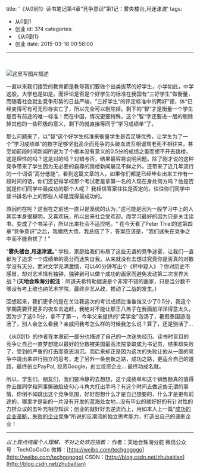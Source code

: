 title: '《从0到1》读书笔记第4章“竞争意识”第1记：雾失楼台,月迷津渡'
tags:
  - 从0到1
  - 创业
id: 374
categories:
  - 《从0到1》
  - 创业
date: 2015-03-18 00:58:00
---

<div id="article_content" class="article_content">

&nbsp;
<div class="markdown_views">

![这里写图片描述](http://img.blog.csdn.net/20150318010426200)

一直以来我们接受的教育都是教导我们要做个出类拔萃的好学生，小学如此，中学这般，大学也是如是。而评论是否是个好学生的标准在我国有“三好学生”做衡量，而随着社会就业竞争形势的日益严峻，“三好学生“的评定标准中的两好”德，体“已经变得可有可无形存实亡了，所以完全可以剔除掉。剩下的”智“才是衡量一个学生是否有前途的唯一标准！而在中国，情况更要特殊，这个”智“字还要进一层的剔除掉其他的一些积极的意义，剩下的就直接等同于”学习成绩单“了。

那么问题来了，以”智“这个好学生标准来衡量学生是否足够优秀，让学生为了一个”学习成绩单“的数字足够坚挺高企而竞争的头破血流互相谩骂老死不相往来，甚至如前段时间新闻所说为了个根本没有意义的0.5分的成绩之差而想不开去跳楼，这是理性的吗？这是对的吗？对错与否，结果最容易说明问题。除了刚才说的这种竞争带来了学生因为无必要的自尊的跳楼新闻屡见不鲜之外，还带来了近几年流行的一个词语”高分低能“。看到这篇文章的人，如果你们都是已经毕业出来工作有一段时间的话，你们还记得学校那个考试老是拿第一名的人现在身处何方吗？他是否就是你们同学中最成功的那个人呢？ 我相信答案往往是否定的。往往你们同学中读书排名中上的那些人却是混得最成功的。

原因何在呢？这我在之前也一直只是笼统的认为，”这可能是因为一般学习中上的人其实本身很聪明，又喜欢玩，所以出来社会受欢迎。而学习最好的因为只是关注读书，变成了个书呆子，所以出来社会不适应吧。“ 在今天看了Peter Thiel的这第四章“竞争意识”之后，我幡然大悟，我总结了下，答案应该是，“我们迷失在竞争之中而不能自拔了！”

“**雾失楼台,月迷津渡。**” 学校，家庭给我们布局了这些无谓的竞争迷雾，让我们一直都为了追求一个成绩单的高分而迷失自我，从来就没有去想过究竟你是否真的对数学没有天分，而对文学充满激情，可以40分钟写出个《杯中窥人》？你对历史不感冒，却对艺术情有独钟，独钟到可以做个成功的画家而避免发动第二次世界大战？(**天地会珠海分舵注**：阿道夫希特勒据说是个非常不错的画家，只是当分数不够没有考上维也纳艺术学院，最终弃艺从政，推动了二战的发生。)

回想起来，我们更多的是在关注我这次的考试成绩比谁谁谁又少了0.5分，我这个学期需要开更多的夜车去追赶，我绝对不能让那王八羔子在我面前洋洋得意太久。因为少了这0.5分，拿不了第一，今年父亲提供的“奖学金”泡汤了，暑假泰国游泡汤了，别人会怎么看我？亲戚问我考怎么样的时候我怎么说？算了，还是别活了…

《从0到1》的作者在本章前一部分也描述了自己的一次迷失经历。读书时盲目的竞争让自己一直梦想能以最好的分数被美国最高法院录取成为书记员，结果却失败了，受到的严重的打击而意志消沉。而后来却正是因为这次的失败让他从一直的竞争中跳出来进行独立的思考，走了另外一条创新之路，成功之路，更适合自己的道路，最终创立PayPal, 投资Google，创立投资企业… 最终功成名就。

所以，学生们，朋友们，我们要冷静的去想想，这个成绩单和这个销售额真的值得你去跟同学和同事撕破脸皮勾心斗角大打出手吗？有这个时间去做这些无谓的事情，你倒不如跳出这个竞争氛围，好好想想什么才是自己想要的，什么才是更有前途的，哪里才是新的一片没有开发的蓝海处女地…没有毕业的就好好的有针对性的力排众议的去补充相应知识；创业的就好好去逆流而上，用如本人上一篇“[成功的企业垄断，失败的企业竞争](http://blog.csdn.net/zhubaitian/article/details/44323049)”所说的反潮流的独立思考能力，打造出自己的垄断企业！

* * *

_以上观点纯属个人理解，不对之处欢迎指教：_
作者：天地会珠海分舵
微信公众号：TechGoGoGo
微博：[http://weibo.com/techgogogo](http://weibo.com/techgogogo)
CSDN：[http://blog.csdn.net/zhubaitian](http://blog.csdn.net/zhubaitian)

</div>
<script type="text/javascript">// <![CDATA[
$(function () {
                $('pre.prettyprint code').each(function () {
                    var lines = $(this).text().split('n').length;
                    var $numbering = $('<ul/>').addClass('pre-numbering').hide();
                    $(this).addClass('has-numbering').parent().append($numbering);
                    for (i = 1; i <= lines; i++) {
                        $numbering.append($('	<li/>').text(i));
                    };
                    $numbering.fadeIn(1700);
                });
            });
// ]]></script>

</div>
